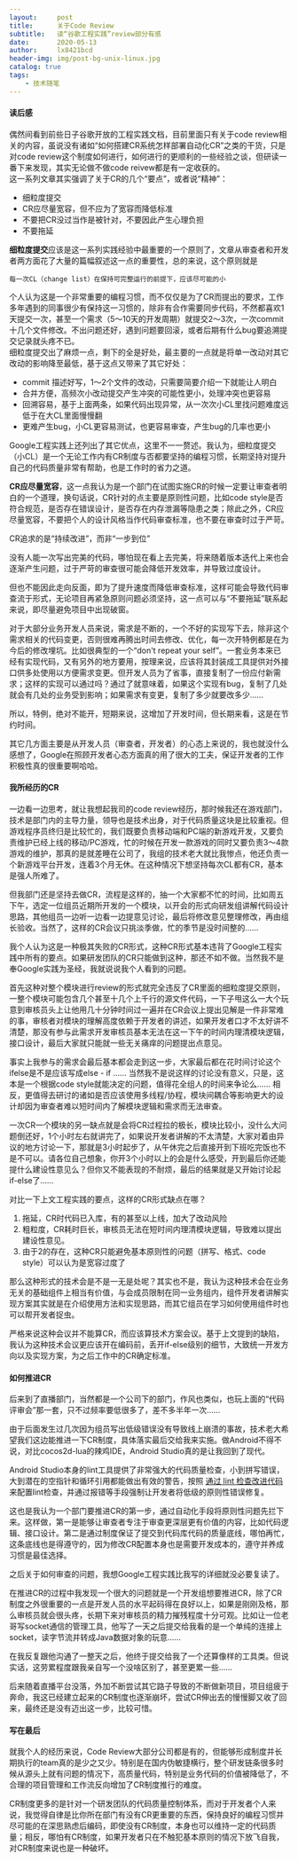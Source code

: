 ```yaml
---
layout:     post
title:      关于Code Review
subtitle:   读“谷歌工程实践”review部分有感
date:       2020-05-13
author:     lx8421bcd
header-img: img/post-bg-unix-linux.jpg
catalog: true
tags:
    - 技术随笔
---
```


#### 读后感

偶然间看到前些日子谷歌开放的工程实践文档，目前里面只有关于code review相关的内容，虽说没有诸如“如何搭建CR系统怎样部署自动化CR”之类的干货，只是对code review这个制度如何进行，如何进行的更顺利的一些经验之谈，但研读一番下来发现，其实无论做不做code reivew都是有一定收获的。  
这一系列文章其实强调了关于CR的几个“要点”，或者说“精神”：  

* 细粒度提交
* CR应尽量宽容，但不应为了宽容而降低标准
* 不要把CR没过当作是被针对，不要因此产生心理负担
* 不要拖延



**细粒度提交**应该是这一系列实践经验中最重要的一个原则了，文章从审查者和开发者两方面花了大量的篇幅叙述这一点的重要性，总的来说，这个原则就是

    每一次CL（change list）在保持可完整运行的前提下，应该尽可能的小

个人认为这是一个非常重要的编程习惯，而不仅仅是为了CR而提出的要求，工作多年遇到的同事很少有保持这一习惯的，除非有合作需要同步代码，不然都喜欢1天提交一次，甚至一个需求（5～10天的开发周期）就提交2～3次，一次commit十几个文件修改。不出问题还好，遇到问题要回滚，或者后期有什么bug要追溯提交记录就头疼不已。  
细粒度提交出了麻烦一点，剩下的全是好处，最主要的一点就是将单一改动对其它改动的影响降至最低，基于这点又带来了其它好处：

* commit 描述好写，1～2个文件的改动，只需要简要介绍一下就能让人明白
* 合并方便，高频次小改动提交产生冲突的可能性更小，处理冲突也更容易
* 回溯容易，基于上面两条，如果代码出现异常，从一次次小CL里找问题难度远低于在大CL里面慢慢翻
* 更难产生bug，小CL更容易测试，也更容易审查，产生bug的几率也更小

Google工程实践上还列出了其它优点，这里不一一赘述。我认为，细粒度提交（小CL）是一个无论工作内有CR制度与否都要坚持的编程习惯，长期坚持对提升自己的代码质量非常有帮助，也是工作时的省力之道。  



**CR应尽量宽容**，这一点我认为是一个部门在试图实施CR的时候一定要让审查者明白的一个道理，换句话说，CR针对的点主要是原则性问题，比如code style是否符合规范，是否存在错误设计，是否存在内存泄漏等隐患之类；除此之外，CR应尽量宽容，不要把个人的设计风格当作代码审查标准，也不要在审查时过于严苛。  

CR追求的是“持续改进”，而非“一步到位”  

没有人能一次写出完美的代码，哪怕现在看上去完美，将来随着版本迭代上来也会逐渐产生问题，过于严苛的审查很可能会降低开发效率，并导致过度设计。  

但也不能因此走向反面，即为了提升速度而降低审查标准，这样可能会导致代码审查流于形式，无论项目再紧急原则问题必须坚持，这一点可以与“不要拖延”联系起来说，即尽量避免项目中出现破窗。    

对于大部分业务开发人员来说，需求是不断的，一个不好的实现写下去，除非这个需求相关的代码变更，否则很难再腾出时间去修改、优化，每一次开特例都是在为今后的修改埋坑。比如很典型的一个“don't repeat your self”。一套业务本来已经有实现代码，又有另外的地方要用，按理来说，应该将其封装成工具提供对外接口供多处使用以方便需求变更。但开发人员为了省事，直接复制了一份应付新需求；这样的实现可以通过吗？通过了就意味着，如果这个实现有bug，复制了几处就会有几处的业务受到影响；如果需求有变更，复制了多少就要改多少……

所以，特例，绝对不能开，短期来说，这增加了开发时间，但长期来看，这是在节约时间。



其它几方面主要是从开发人员（审查者，开发者）的心态上来说的，我也就没什么感想了，Google在照顾开发者心态方面真的用了很大的工夫，保证开发者的工作积极性真的很重要啊哈哈。



#### 我所经历的CR

一边看一边思考，就让我想起我司的code review经历，那时候我还在游戏部门，技术是部门内的主导力量，领导也是技术出身，对于代码质量这块是比较重视。但游戏程序员终归是比较忙的，我们既要负责移动端和PC端的新游戏开发，又要负责维护已经上线的移动/PC游戏，忙的时候在开发一款游戏的同时又要负责3～4款游戏的维护，那真的是就差睡在公司了，我组的技术老大就比我惨点，他还负责一个新游戏平台开发，连着3个月无休。在这种情况下想坚持每次CL都有CR，基本是强人所难了。

但我部门还是坚持去做CR，流程是这样的，抽一个大家都不忙的时间，比如周五下午，选定一位组员近期所开发的一个模块，以开会的形式向研发组讲解代码设计思路，其他组员一边听一边看一边提意见讨论，最后将修改意见整理修改，再由组长验收。当然了，这样的CR会议只挑淡季做，忙的季节是没时间整的……

我个人认为这是一种极其失败的CR形式，这种CR形式基本违背了Google工程实践中所有的要点。如果研发团队的CR只能做到这种，那还不如不做。当然我不是奉Google实践为圣经，我就说说我个人看到的问题。

首先这种对整个模块进行review的形式就完全违反了CR里面的细粒度提交原则，一整个模块可能包含几个甚至十几个上千行的源文件代码，一下子甩这么一大个玩意到审核员头上让他用几十分钟时间过一遍并在CR会议上提出见解是一件非常难的事，审核者对模块的理解高度依赖于开发者的讲述，如果开发者口才不太好讲不清楚，那没有参与此需求开发审核员基本无法在这一下午的时间内理清模块逻辑，接口设计，最后大家就只能就一些无关痛痒的问题提出点意见。

事实上我参与的需求会最后基本都会走到这一步，大家最后都在花时间讨论这个ifelse是不是应该写成else - if …… 当然我不是说这样的讨论没有意义，只是，这本是一个根据code style就能决定的问题，值得花全组人的时间来争论么…… 相反，更值得去研讨的诸如是否应该使用多线程/协程，模块间耦合等影响更大的设计却因为审查者难以短时间内了解模块逻辑和需求而无法审查。

一次CR一个模块的另一缺点就是会将CR过程拉的极长，模块比较小，没什么大问题倒还好，1个小时左右就讲完了，如果说开发者讲解的不太清楚，大家对着由异议的地方讨论一下，那就是3小时起步了，从午休完之后直接开到下班吃完饭也不是不可以。请各位自己想象，你开3个小时以上的会是什么感受，开到最后你还能提什么建设性意见么？但你又不能表现的不耐烦，最后的结果就是又开始讨论起if-else了……

对比一下上文工程实践的要点，这样的CR形式缺点在哪？

1. 拖延，CR时代码已入库，有的甚至以上线，加大了改动风险
2. 粗粒度，CR耗时巨长，审核员无法在短时间内理清模块逻辑，导致难以提出建设性意见。
3. 由于2的存在，这种CR只能避免基本原则性的问题（拼写、格式、code style）可以认为是宽容过度了

那么这种形式的技术会是不是一无是处呢？其实也不是，我认为这种技术会在业务无关的基础组件上相当有价值，与会成员限制在同一业务组内，组件开发者讲解实现方案其实就是在介绍使用方法和实现思路，而其它组员在学习如何使用组件时也可以帮开发者捉虫。

严格来说这种会议并不能算CR，而应该算技术方案会议。基于上文提到的缺陷，我认为这种技术会议更应该开在编码前，丢开if-else级别的细节，大致统一开发方向以及实现方案，为之后工作中的CR确定标准。



#### 如何推进CR

后来到了直播部门，当然都是一个公司下的部门，作风也类似，也玩上面的“代码评审会”那一套，只不过频率要低很多了，差不多半年一次…… 

由于后面发生过几次因为组员写出低级错误没有导致线上崩溃的事故，技术老大希望我们这边能推进一下CR制度，具体落实最后交给我来实施。做Android不得不说，对比cocos2d-lua的辣鸡IDE，Android Studio真的是让我回到了现代。

Android Studio本身的lint工具提供了非常强大的代码质量检查，小到拼写错误，大到潜在的空指针和循环引用都能做出有效的警告，按照 [通过 lint 检查改进代码](https://developer.android.com/studio/write/lint) 来配置lint检查，并通过报错等手段强制让开发者将低级的原则性错误修复。

这也是我认为一个部门要推进CR的第一步，通过自动化手段将原则性问题先拦下来。这样做，第一是能够让审查者专注于审查更深层更有价值的内容，比如代码逻辑、接口设计。第二是通过制度保证了提交到代码库代码的质量底线，哪怕再忙，这条底线也是得遵守的，因为修改CR配置本身也是需要开发成本的，遵守并养成习惯是最佳选择。

之后关于如何审查的问题，我想Google工程实践比我写的详细就没必要复读了。

在推进CR的过程中我发现一个很大的问题就是一个开发组想要推进CR，除了CR制度之外很重要的一点是开发人员的水平起码得在良好以上，如果是刚刚及格，那么审核员就会很头疼，长期下来对审核员的精力摧残程度十分可观。比如让一位老哥写socket通信的管理工具，他写了一天之后提交给我看的是一个单纯的连接上socket，读字节流并转成Java数据对象的玩意……

在我反复跟他沟通了一整天之后，他终于提交给我了一个还算像样的工具类。但说实话，这劳累程度跟我亲自写一个没啥区别了，甚至更累一些……

后来随着直播平台没落，外加不断尝试其它路子导致的不断做新项目，项目组疲于奔命，我这已经建立起来的CR制度也逐渐崩坏，尝试CR伸出去的慢慢脚又收了回来，最终还是没有迈出这一步，比较可惜。



#### 写在最后

就我个人的经历来说，Code Review大部分公司都是有的，但能够形成制度并长期执行的team真的是少之又少。特别是在国内伪敏捷横行，整个研发链条很多时候从源头上就有问题的情况下，高质量代码，特别是业务代码的价值被降低了，不合理的项目管理和工作流反向增加了CR制度推行的难度。

CR制度更多的是针对一个研发团队的代码质量控制体系，而对于开发者个人来说，我觉得自律是比你所在部门有没有CR更重要的东西，保持良好的编程习惯并尽可能的在深思熟虑后编码，即使没有CR制度，本身也可以维持一定的代码质量；相反，哪怕有CR制度，如果开发者只在不触犯基本原则的情况下放飞自我，对CR制度来说也是一种破坏。

